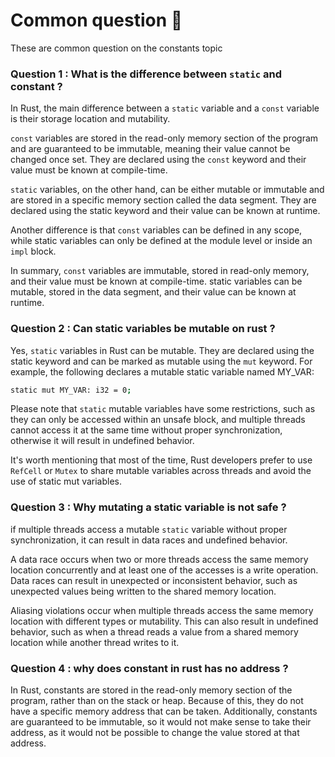
# Common question 📝  
These are common question on the constants topic

### Question 1 : What is the difference between `static` and constant ?

In Rust, the main difference between a `static` variable and a `const` variable is their storage location and mutability.

`const` variables are stored in the read-only memory section of the program and are guaranteed to be immutable, meaning their value cannot be changed once set. They are declared using the `const` keyword and their value must be known at compile-time.

`static` variables, on the other hand, can be either mutable or immutable and are stored in a specific memory section called the data segment. They are declared using the static keyword and their value can be known at runtime.

Another difference is that `const` variables can be defined in any scope, while static variables can only be defined at the module level or inside an `impl` block.

In summary, `const` variables are immutable, stored in read-only memory, and their value must be known at compile-time. static variables can be mutable, stored in the data segment, and their value can be known at runtime.


### Question 2 : Can static variables be mutable on rust ?

Yes, `static` variables in Rust can be mutable. They are declared using the static keyword and can be marked as mutable using the `mut` keyword. For example, the following declares a mutable static variable named MY_VAR:

~~~bash  
static mut MY_VAR: i32 = 0;
~~~

Please note that `static` mutable variables have some restrictions, such as they can only be accessed within an unsafe block, and multiple threads cannot access it at the same time without proper synchronization, otherwise it will result in undefined behavior.

It's worth mentioning that most of the time, Rust developers prefer to use `RefCell` or `Mutex` to share mutable variables across threads and avoid the use of static mut variables.

### Question 3 : Why mutating a static variable is not safe ? 

if multiple threads access a mutable `static` variable without proper synchronization, it can result in data races and undefined behavior.

A data race occurs when two or more threads access the same memory location concurrently and at least one of the accesses is a write operation. Data races can result in unexpected or inconsistent behavior, such as unexpected values being written to the shared memory location.

Aliasing violations occur when multiple threads access the same memory location with different types or mutability. This can also result in undefined behavior, such as when a thread reads a value from a shared memory location while another thread writes to it.


### Question 4 : why does constant in rust has no address ?

In Rust, constants are stored in the read-only memory section of the program, rather than on the stack or heap. Because of this, they do not have a specific memory address that can be taken. Additionally, constants are guaranteed to be immutable, so it would not make sense to take their address, as it would not be possible to change the value stored at that address.


 
